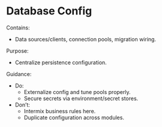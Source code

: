 # Database Config

Contains:

- Data sources/clients, connection pools, migration wiring.

Purpose:

- Centralize persistence configuration.

Guidance:

- Do:
    - Externalize config and tune pools properly.
    - Secure secrets via environment/secret stores.
- Don’t:
    - Intermix business rules here.
    - Duplicate configuration across modules.
